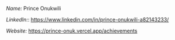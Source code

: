 *Name:* Prince Onukwili

*LinkedIn:*: https://www.linkedin.com/in/prince-onukwili-a82143233/

*Website:* https://prince-onuk.vercel.app/achievements 

